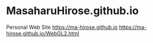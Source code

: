 # MasaharuHirose.github.io
Personal Web Site
https://ma-hirose.github.io
https://ma-hirose.github.io/WebGL2.html
